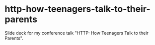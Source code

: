 # http-how-teenagers-talk-to-their-parents

Slide deck for my conference talk "HTTP: How Teenagers Talk to their Parents".
